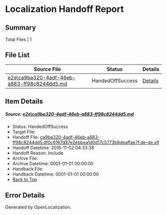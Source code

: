 # <a name='report-top'></a> Localization Handoff Report

## Summary
 Total Files | 1

## File List
 Source File | Status | Details 
 ----------- | ------ | ------- 
 [e2e\ca9ba320-4adf-46eb-a883-ff98c8244dd5.md](https://github.com/OpenLocalizationTestOrg/ol-test0/blob/1b3c18df4272f5eeed99c3eb0b0ab4bbae5a8673/e2e/ca9ba320-4adf-46eb-a883-ff98c8244dd5.md) | HandedOffSuccess | [Details](#01461e0e10e307ffb019f9e7f47685c3afa329121)

## Item Details
##### <a name='01461e0e10e307ffb019f9e7f47685c3afa329121'></a> Source: [e2e\ca9ba320-4adf-46eb-a883-ff98c8244dd5.md](https://github.com/OpenLocalizationTestOrg/ol-test0/blob/1b3c18df4272f5eeed99c3eb0b0ab4bbae5a8673/e2e/ca9ba320-4adf-46eb-a883-ff98c8244dd5.md)
* Status: HandedOffSuccess
* Target File: 
* Handoff File: [ca9ba320-4adf-46eb-a883-ff98c8244dd5.df0c6167d37e2ebbea1d0d17c5773b8deaffae7f.de-de.xlf](https://github.com/OpenLocalizationTestOrg/ol-test0-handoff/blob/ef45e45949ff4b3c7516def90fcf3f117ffb0302/ol-handoff/OpenLocalizationTestOrg/ol-test0-dede/yufeih/ht/ca9ba320-4adf-46eb-a883-ff98c8244dd5.df0c6167d37e2ebbea1d0d17c5773b8deaffae7f.de-de.xlf)
* Handoff Datetime: 2016-11-02 04:33:38
* Handoff Reason: Include
* Archive File: 
* Archive Datetime: 0001-01-01 00:00:00
* Handback File: 
* Handback Datetime: 0001-01-01 00:00:00
* [Back to Top](#report-top)


## Error Details

Generated by OpenLocalization.
